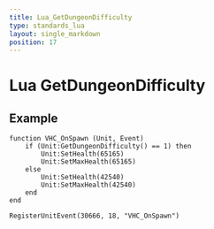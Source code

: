 ```yaml
---
title: Lua_GetDungeonDifficulty
type: standards_lua
layout: single_markdown
position: 17
---
```


# Lua GetDungeonDifficulty

## Example

```
function VHC_OnSpawn (Unit, Event)
	if (Unit:GetDungeonDifficulty() == 1) then
		Unit:SetHealth(65165)
		Unit:SetMaxHealth(65165)
	else
		Unit:SetHealth(42540)
		Unit:SetMaxHealth(42540)
	end
end
 
RegisterUnitEvent(30666, 18, "VHC_OnSpawn")
```